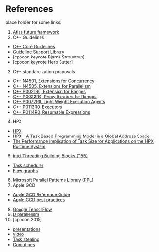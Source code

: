# References

place holder for some links:

1. [Atlas future framework](https://indico.cern.ch/event/399816/attachments/800679/1097304/ffreq-report-draft.pdf)
2. C++ Guidelines
  + [C++ Core Guidelines](https://github.com/isocpp/CppCoreGuidelines)
  + [Guideline Support Library](https://github.com/Microsoft/GSL)
  + [cppcon keynote Bjarne Stroustrup]
  + [cppcon keynote Herb Sutter]
3. C++ standardization proposals
  + [C++ N4501, Extensions for Concurrency](http://open-std.org/JTC1/SC22/WG21/docs/papers/2015/n4501.html)
  + [C++ N4505, Extensions for Parallelism](http://open-std.org/JTC1/SC22/WG21/docs/papers/2015/n4505.pdf)
  + [C++ P0021R0, Extension for Ranges](http://open-std.org/JTC1/SC22/WG21/docs/papers/2015/p0021r0.pdf)
  + [C++ P0022R0, Proxy Iterators for Ranges](http://open-std.org/JTC1/SC22/WG21/docs/papers/2015/p0022r0.html)
  + [C++ P0072R0, Light Weight Execution Agents](http://open-std.org/JTC1/SC22/WG21/docs/papers/2015/p0072r0.pdf)
  + [C++ P0113R0, Executors](http://open-std.org/JTC1/SC22/WG21/docs/papers/2015/p0113r0.html)
  + [C++ P0114R0, Resumable Expressions](http://open-std.org/JTC1/SC22/WG21/docs/papers/2015/p0114r0.pdf)
4. HPX
  + [HPX](http://stellar.cct.lsu.edu/projects/hpx/)
  + [HPX - A Task Based Programming Model in a Global Address Space](http://stellar.cct.lsu.edu/pubs/pgas14.pdf)
  + [The Performance Implication of Task Size for Applications on the HPX Runtime System](http://stellar.cct.lsu.edu/pubs/hpcmaspa2015.pdf)
5. [Intel Threading Building Blocks (TBB)](https://www.threadingbuildingblocks.org)
  + [Task scheduler](https://www.threadingbuildingblocks.org/docs/help/tbb_userguide/The_Task_Scheduler.htm)
  + [Flow graphs](https://www.threadingbuildingblocks.org/tutorial-intel-tbb-flow-graph)
6. [Microsoft Parallel Patterns Library (PPL)](https://msdn.microsoft.com/en-us/library/dd492418.aspx)
7. Apple GCD
  + [Apple GCD Reference Guide](https://developer.apple.com/library/mac/documentation/Performance/Reference/GCD_libdispatch_Ref/index.html)
  + [Apple GCD best practices](http://amattn.com/p/grand_central_dispatch_gcd_summary_syntax_best_practices.html)
8. [Google TensorFlow](http://www.tensorflow.org)
9. [D parallelism](http://dlang.org/phobos/std_parallelism.html)
10. [cppcon 2015]
  + [presentations](https://github.com/CppCon/CppCon2015)
  + [video](https://www.youtube.com/user/CppCon)
  + [Task stealing](https://www.youtube.com/watch?v=iLHNF7SgVN4)
  + [Coroutines](https://www.youtube.com/watch?v=_fu0gx-xseY)
